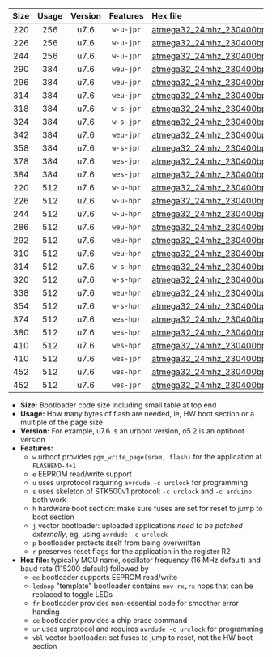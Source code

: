 |Size|Usage|Version|Features|Hex file|
|:-:|:-:|:-:|:-:|:--|
|220|256|u7.6|`w-u-jpr`|[atmega32_24mhz_230400bps_ur_vbl.hex](https://raw.githubusercontent.com/stefanrueger/urboot/main/bootloaders/atmega32/fcpu_24mhz/230400_bps/atmega32_24mhz_230400bps_ur_vbl.hex)|
|226|256|u7.6|`w-u-jpr`|[atmega32_24mhz_230400bps_lednop_ur_vbl.hex](https://raw.githubusercontent.com/stefanrueger/urboot/main/bootloaders/atmega32/fcpu_24mhz/230400_bps/atmega32_24mhz_230400bps_lednop_ur_vbl.hex)|
|244|256|u7.6|`w-u-jpr`|[atmega32_24mhz_230400bps_lednop_fr_ur_vbl.hex](https://raw.githubusercontent.com/stefanrueger/urboot/main/bootloaders/atmega32/fcpu_24mhz/230400_bps/atmega32_24mhz_230400bps_lednop_fr_ur_vbl.hex)|
|290|384|u7.6|`weu-jpr`|[atmega32_24mhz_230400bps_ee_ur_vbl.hex](https://raw.githubusercontent.com/stefanrueger/urboot/main/bootloaders/atmega32/fcpu_24mhz/230400_bps/atmega32_24mhz_230400bps_ee_ur_vbl.hex)|
|296|384|u7.6|`weu-jpr`|[atmega32_24mhz_230400bps_ee_lednop_ur_vbl.hex](https://raw.githubusercontent.com/stefanrueger/urboot/main/bootloaders/atmega32/fcpu_24mhz/230400_bps/atmega32_24mhz_230400bps_ee_lednop_ur_vbl.hex)|
|314|384|u7.6|`weu-jpr`|[atmega32_24mhz_230400bps_ee_lednop_fr_ur_vbl.hex](https://raw.githubusercontent.com/stefanrueger/urboot/main/bootloaders/atmega32/fcpu_24mhz/230400_bps/atmega32_24mhz_230400bps_ee_lednop_fr_ur_vbl.hex)|
|318|384|u7.6|`w-s-jpr`|[atmega32_24mhz_230400bps_vbl.hex](https://raw.githubusercontent.com/stefanrueger/urboot/main/bootloaders/atmega32/fcpu_24mhz/230400_bps/atmega32_24mhz_230400bps_vbl.hex)|
|324|384|u7.6|`w-s-jpr`|[atmega32_24mhz_230400bps_lednop_vbl.hex](https://raw.githubusercontent.com/stefanrueger/urboot/main/bootloaders/atmega32/fcpu_24mhz/230400_bps/atmega32_24mhz_230400bps_lednop_vbl.hex)|
|342|384|u7.6|`weu-jpr`|[atmega32_24mhz_230400bps_ee_lednop_fr_ce_ur_vbl.hex](https://raw.githubusercontent.com/stefanrueger/urboot/main/bootloaders/atmega32/fcpu_24mhz/230400_bps/atmega32_24mhz_230400bps_ee_lednop_fr_ce_ur_vbl.hex)|
|358|384|u7.6|`w-s-jpr`|[atmega32_24mhz_230400bps_lednop_fr_vbl.hex](https://raw.githubusercontent.com/stefanrueger/urboot/main/bootloaders/atmega32/fcpu_24mhz/230400_bps/atmega32_24mhz_230400bps_lednop_fr_vbl.hex)|
|378|384|u7.6|`wes-jpr`|[atmega32_24mhz_230400bps_ee_vbl.hex](https://raw.githubusercontent.com/stefanrueger/urboot/main/bootloaders/atmega32/fcpu_24mhz/230400_bps/atmega32_24mhz_230400bps_ee_vbl.hex)|
|384|384|u7.6|`wes-jpr`|[atmega32_24mhz_230400bps_ee_lednop_vbl.hex](https://raw.githubusercontent.com/stefanrueger/urboot/main/bootloaders/atmega32/fcpu_24mhz/230400_bps/atmega32_24mhz_230400bps_ee_lednop_vbl.hex)|
|220|512|u7.6|`w-u-hpr`|[atmega32_24mhz_230400bps_ur.hex](https://raw.githubusercontent.com/stefanrueger/urboot/main/bootloaders/atmega32/fcpu_24mhz/230400_bps/atmega32_24mhz_230400bps_ur.hex)|
|226|512|u7.6|`w-u-hpr`|[atmega32_24mhz_230400bps_lednop_ur.hex](https://raw.githubusercontent.com/stefanrueger/urboot/main/bootloaders/atmega32/fcpu_24mhz/230400_bps/atmega32_24mhz_230400bps_lednop_ur.hex)|
|244|512|u7.6|`w-u-hpr`|[atmega32_24mhz_230400bps_lednop_fr_ur.hex](https://raw.githubusercontent.com/stefanrueger/urboot/main/bootloaders/atmega32/fcpu_24mhz/230400_bps/atmega32_24mhz_230400bps_lednop_fr_ur.hex)|
|286|512|u7.6|`weu-hpr`|[atmega32_24mhz_230400bps_ee_ur.hex](https://raw.githubusercontent.com/stefanrueger/urboot/main/bootloaders/atmega32/fcpu_24mhz/230400_bps/atmega32_24mhz_230400bps_ee_ur.hex)|
|292|512|u7.6|`weu-hpr`|[atmega32_24mhz_230400bps_ee_lednop_ur.hex](https://raw.githubusercontent.com/stefanrueger/urboot/main/bootloaders/atmega32/fcpu_24mhz/230400_bps/atmega32_24mhz_230400bps_ee_lednop_ur.hex)|
|310|512|u7.6|`weu-hpr`|[atmega32_24mhz_230400bps_ee_lednop_fr_ur.hex](https://raw.githubusercontent.com/stefanrueger/urboot/main/bootloaders/atmega32/fcpu_24mhz/230400_bps/atmega32_24mhz_230400bps_ee_lednop_fr_ur.hex)|
|314|512|u7.6|`w-s-hpr`|[atmega32_24mhz_230400bps.hex](https://raw.githubusercontent.com/stefanrueger/urboot/main/bootloaders/atmega32/fcpu_24mhz/230400_bps/atmega32_24mhz_230400bps.hex)|
|320|512|u7.6|`w-s-hpr`|[atmega32_24mhz_230400bps_lednop.hex](https://raw.githubusercontent.com/stefanrueger/urboot/main/bootloaders/atmega32/fcpu_24mhz/230400_bps/atmega32_24mhz_230400bps_lednop.hex)|
|338|512|u7.6|`weu-hpr`|[atmega32_24mhz_230400bps_ee_lednop_fr_ce_ur.hex](https://raw.githubusercontent.com/stefanrueger/urboot/main/bootloaders/atmega32/fcpu_24mhz/230400_bps/atmega32_24mhz_230400bps_ee_lednop_fr_ce_ur.hex)|
|354|512|u7.6|`w-s-hpr`|[atmega32_24mhz_230400bps_lednop_fr.hex](https://raw.githubusercontent.com/stefanrueger/urboot/main/bootloaders/atmega32/fcpu_24mhz/230400_bps/atmega32_24mhz_230400bps_lednop_fr.hex)|
|374|512|u7.6|`wes-hpr`|[atmega32_24mhz_230400bps_ee.hex](https://raw.githubusercontent.com/stefanrueger/urboot/main/bootloaders/atmega32/fcpu_24mhz/230400_bps/atmega32_24mhz_230400bps_ee.hex)|
|380|512|u7.6|`wes-hpr`|[atmega32_24mhz_230400bps_ee_lednop.hex](https://raw.githubusercontent.com/stefanrueger/urboot/main/bootloaders/atmega32/fcpu_24mhz/230400_bps/atmega32_24mhz_230400bps_ee_lednop.hex)|
|410|512|u7.6|`wes-hpr`|[atmega32_24mhz_230400bps_ee_lednop_fr.hex](https://raw.githubusercontent.com/stefanrueger/urboot/main/bootloaders/atmega32/fcpu_24mhz/230400_bps/atmega32_24mhz_230400bps_ee_lednop_fr.hex)|
|410|512|u7.6|`wes-jpr`|[atmega32_24mhz_230400bps_ee_lednop_fr_vbl.hex](https://raw.githubusercontent.com/stefanrueger/urboot/main/bootloaders/atmega32/fcpu_24mhz/230400_bps/atmega32_24mhz_230400bps_ee_lednop_fr_vbl.hex)|
|452|512|u7.6|`wes-hpr`|[atmega32_24mhz_230400bps_ee_lednop_fr_ce.hex](https://raw.githubusercontent.com/stefanrueger/urboot/main/bootloaders/atmega32/fcpu_24mhz/230400_bps/atmega32_24mhz_230400bps_ee_lednop_fr_ce.hex)|
|452|512|u7.6|`wes-jpr`|[atmega32_24mhz_230400bps_ee_lednop_fr_ce_vbl.hex](https://raw.githubusercontent.com/stefanrueger/urboot/main/bootloaders/atmega32/fcpu_24mhz/230400_bps/atmega32_24mhz_230400bps_ee_lednop_fr_ce_vbl.hex)|

- **Size:** Bootloader code size including small table at top end
- **Usage:** How many bytes of flash are needed, ie, HW boot section or a multiple of the page size
- **Version:** For example, u7.6 is an urboot version, o5.2 is an optiboot version
- **Features:**
  + `w` urboot provides `pgm_write_page(sram, flash)` for the application at `FLASHEND-4+1`
  + `e` EEPROM read/write support
  + `u` uses urprotocol requiring `avrdude -c urclock` for programming
  + `s` uses skeleton of STK500v1 protocol; `-c urclock` and `-c arduino` both work
  + `h` hardware boot section: make sure fuses are set for reset to jump to boot section
  + `j` vector bootloader: uploaded applications *need to be patched externally*, eg, using `avrdude -c urclock`
  + `p` bootloader protects itself from being overwritten
  + `r` preserves reset flags for the application in the register R2
- **Hex file:** typically MCU name, oscillator frequency (16 MHz default) and baud rate (115200 default) followed by
  + `ee` bootloader supports EEPROM read/write
  + `lednop` "template" bootloader contains `mov rx,rx` nops that can be replaced to toggle LEDs
  + `fr` bootloader provides non-essential code for smoother error handing
  + `ce` bootloader provides a chip erase command
  + `ur` uses urprotocol and requires `avrdude -c urclock` for programming
  + `vbl` vector bootloader: set fuses to jump to reset, not the HW boot section
